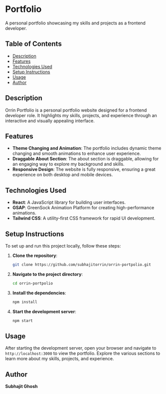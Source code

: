 # Portfolio

A personal portfolio showcasing my skills and projects as a frontend developer.

## Table of Contents

- [Description](#description)
- [Features](#features)
- [Technologies Used](#technologies-used)
- [Setup Instructions](#setup-instructions)
- [Usage](#usage)
- [Author](#author)

## Description

Orrin Portfolio is a personal portfolio website designed for a frontend developer role. It highlights my skills, projects, and experience through an interactive and visually appealing interface.

## Features

- **Theme Changing and Animation**: The portfolio includes dynamic theme changing and smooth animations to enhance user experience.
- **Draggable About Section**: The about section is draggable, allowing for an engaging way to explore my background and skills.
- **Responsive Design**: The website is fully responsive, ensuring a great experience on both desktop and mobile devices.

## Technologies Used

- **React**: A JavaScript library for building user interfaces.
- **GSAP**: GreenSock Animation Platform for creating high-performance animations.
- **Tailwind CSS**: A utility-first CSS framework for rapid UI development.

## Setup Instructions

To set up and run this project locally, follow these steps:

1. **Clone the repository**:
    ```bash
    git clone https://github.com/subhajitorrin/orrin-portpolio.git
    ```

2. **Navigate to the project directory**:
    ```bash
    cd orrin-portpolio
    ```

3. **Install the dependencies**:
    ```bash
    npm install
    ```

4. **Start the development server**:
    ```bash
    npm start
    ```

## Usage

After starting the development server, open your browser and navigate to `http://localhost:3000` to view the portfolio. Explore the various sections to learn more about my skills, projects, and experience.

## Author

**Subhajit Ghosh**
